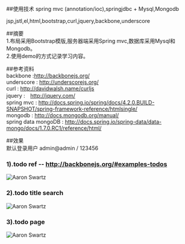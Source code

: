 ##使用技术
spring mvc (annotation/ioc),springjdbc + Mysql,Mongodb   

jsp,jstl,el,html,bootstrap,curl,jquery,backbone,underscore   

##摘要    
1.布局采用Bootstrap模版,服务器端采用Spring mvc,数据库采用Mysql和Mongodb。   
2.使用demo的方式记录学习内容。  

##参考资料  
backbone :http://backbonejs.org/    
underscore : http://underscorejs.org/   
curl : http://davidwalsh.name/curljs   
jquery :　http://jquery.com/    
spring mvc : http://docs.spring.io/spring/docs/4.2.0.BUILD-SNAPSHOT/spring-framework-reference/htmlsingle/   
mongodb : http://docs.mongodb.org/manual/   
spring data mongoDB : http://docs.spring.io/spring-data/data-mongo/docs/1.7.0.RC1/reference/html/  

##效果   
默认登录用户 admin@admin / 123456    

### 1).todo ref -- http://backbonejs.org/#examples-todos   
![Aaron Swartz](https://github.com/ittarvin/snow-ball/blob/master/todo/src/main/webapp/images/todo.png?raw=true)    

### 2).todo title search          
![Aaron Swartz](https://github.com/ittarvin/snow-ball/blob/master/todo/src/main/webapp/images/todosearch.png?raw=true)

### 3).todo page           
![Aaron Swartz](https://github.com/ittarvin/snow-ball/blob/master/todo/src/main/webapp/images/todopage.png?raw=true)
